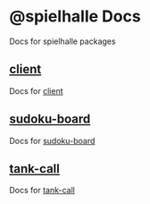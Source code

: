 # @spielhalle Docs
Docs for spielhalle packages

## [client](http://spielhalle.github.io/docs/client/)
Docs for [client](http://github.com/spielhalle/spielhalle/tree/master/packages/client/)

## [sudoku-board](http://spielhalle.github.io/docs/sudoku-board/)
Docs for [sudoku-board](http://github.com/spielhalle/spielhalle/tree/master/packages/sudoku-board/)

## [tank-call](http://spielhalle.github.io/docs/tank-call/)
Docs for [tank-call](http://github.com/spielhalle/spielhalle/tree/master/packages/tank-call/)

